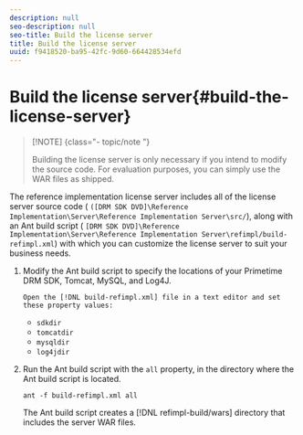 ```yaml
---
description: null
seo-description: null
seo-title: Build the license server
title: Build the license server
uuid: f9418520-ba95-42fc-9d60-664428534efd
---
```


# Build the license server{#build-the-license-server}

>[!NOTE] {class="- topic/note "}
>
>Building the license server is only necessary if you intend to modify the source code. For evaluation purposes, you can simply use the WAR files as shipped.

The reference implementation license server includes all of the license server source code ( `([DRM SDK DVD]\Reference Implementation\Server\Reference Implementation Server\src/`), along with an Ant build script ( `[DRM SDK DVD]\Reference Implementation\Server\Reference Implementation Server\refimpl/build-refimpl.xml`) with which you can customize the license server to suit your business needs. 

1. Modify the Ant build script to specify the locations of your Primetime DRM SDK, Tomcat, MySQL, and Log4J.

       Open the [!DNL build-refimpl.xml] file in a text editor and set these property values:

    * `sdkdir` 
    * `tomcatdir` 
    * `mysqldir` 
    * `log4jdir`

1. Run the Ant build script with the `all` property, in the directory where the Ant build script is located.

   ```
   ant -f build-refimpl.xml all
   ```

   The Ant build script creates a [!DNL refimpl-build/wars] directory that includes the server WAR files.
